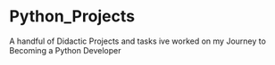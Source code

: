 # Python_Projects
A handful of Didactic Projects and tasks ive worked on my Journey to Becoming a Python Developer
